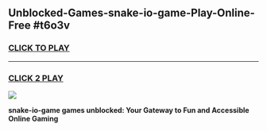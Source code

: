 
## Unblocked-Games-snake-io-game-Play-Online-Free #t6o3v
<h3>
<a href="https://us.freeplayer.one?title=snake-io-game&ref=10M">CLICK TO PLAY</a></h3>
<hr>

<h3>
<a href="https://us.freeplayer.one?title=snake-io-game&ref=10M">CLICK 2 PLAY</a>
  
</h3>

<a href="https://us.freeplayer.one?title=snake-io-game&ref=10M"><img src="https://clearcache.store/games.png"></a>


**snake-io-game games unblocked: Your Gateway to Fun and Accessible Online Gaming**
